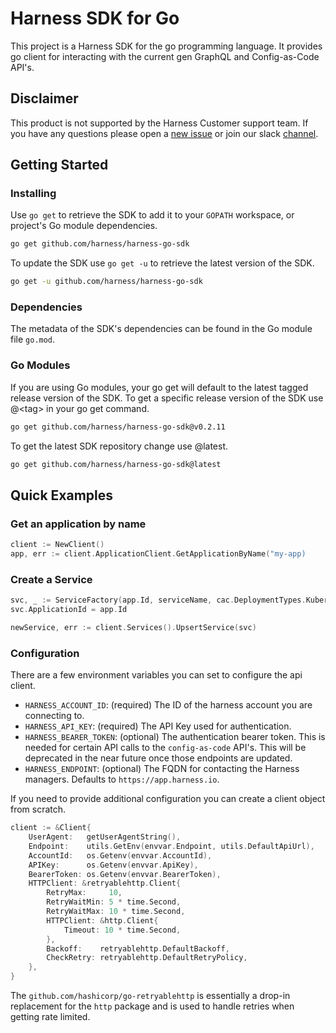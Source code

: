 # Harness SDK for Go

This project is a Harness SDK for the go programming language. It provides go client for interacting with the current gen GraphQL and Config-as-Code API's.

## Disclaimer 

This product is not supported by the Harness Customer support team. If you have any questions please open a [new issue](https://github.com/harness/harness-go-sdk/issues/new) or join our slack [channel](https://harnesscommunity.slack.com/archives/C02G9CUNF1S).

## Getting Started

### Installing

Use `go get` to retrieve the SDK to add it to your `GOPATH` workspace, or project's Go module dependencies.

```bash
go get github.com/harness/harness-go-sdk
```

To update the SDK use `go get -u` to retrieve the latest version of the SDK.

```bash
go get -u github.com/harness/harness-go-sdk
```

### Dependencies

The metadata of the SDK's dependencies can be found in the Go module file `go.mod`.

### Go Modules

If you are using Go modules, your go get will default to the latest tagged release version of the SDK. To get a specific release version of the SDK use @\<tag\> in your go get command.

```bash
go get github.com/harness/harness-go-sdk@v0.2.11
```

To get the latest SDK repository change use @latest.

```bash
go get github.com/harness/harness-go-sdk@latest
```

## Quick Examples

### Get an application by name

```go
client := NewClient()
app, err := client.ApplicationClient.GetApplicationByName("my-app)
```

### Create a Service

```go
svc, _ := ServiceFactory(app.Id, serviceName, cac.DeploymentTypes.Kubernetes, cac.ArtifactTypes.Docker)
svc.ApplicationId = app.Id

newService, err := client.Services().UpsertService(svc)
```

### Configuration

There are a few environment variables you can set to configure the api client.

- `HARNESS_ACCOUNT_ID`: (required) The ID of the harness account you are connecting to.
- `HARNESS_API_KEY`: (required) The API Key used for authentication.
- `HARNESS_BEARER_TOKEN`: (optional) The authentication bearer token. This is needed for certain API calls to the `config-as-code` API's. This will be deprecated in the near future once those endpoints are updated.
- `HARNESS_ENDPOINT`: (optional) The FQDN for contacting the Harness managers. Defaults to `https://app.harness.io`.

If you need to provide additional configuration you can create a client object from scratch.

```go
client := &Client{
    UserAgent:   getUserAgentString(),
    Endpoint:    utils.GetEnv(envvar.Endpoint, utils.DefaultApiUrl),
    AccountId:   os.Getenv(envvar.AccountId),
    APIKey:      os.Getenv(envvar.ApiKey),
    BearerToken: os.Getenv(envvar.BearerToken),
    HTTPClient: &retryablehttp.Client{
        RetryMax:     10,
        RetryWaitMin: 5 * time.Second,
        RetryWaitMax: 10 * time.Second,
        HTTPClient: &http.Client{
            Timeout: 10 * time.Second,
        },
        Backoff:    retryablehttp.DefaultBackoff,
        CheckRetry: retryablehttp.DefaultRetryPolicy,
    },
}
```

The `github.com/hashicorp/go-retryablehttp` is essentially a drop-in replacement for the `http` package and is used to handle retries when getting rate limited.
